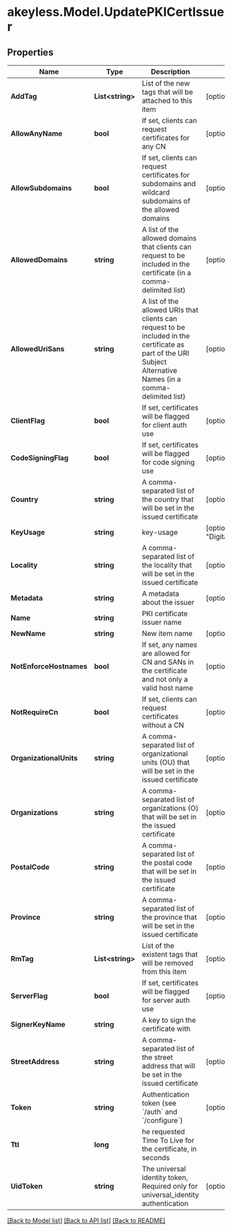 # akeyless.Model.UpdatePKICertIssuer

## Properties

Name | Type | Description | Notes
------------ | ------------- | ------------- | -------------
**AddTag** | **List&lt;string&gt;** | List of the new tags that will be attached to this item | [optional] 
**AllowAnyName** | **bool** | If set, clients can request certificates for any CN | [optional] 
**AllowSubdomains** | **bool** | If set, clients can request certificates for subdomains and wildcard subdomains of the allowed domains | [optional] 
**AllowedDomains** | **string** | A list of the allowed domains that clients can request to be included in the certificate (in a comma-delimited list) | [optional] 
**AllowedUriSans** | **string** | A list of the allowed URIs that clients can request to be included in the certificate as part of the URI Subject Alternative Names (in a comma-delimited list) | [optional] 
**ClientFlag** | **bool** | If set, certificates will be flagged for client auth use | [optional] 
**CodeSigningFlag** | **bool** | If set, certificates will be flagged for code signing use | [optional] 
**Country** | **string** | A comma-separated list of the country that will be set in the issued certificate | [optional] 
**KeyUsage** | **string** | key-usage | [optional] [default to "DigitalSignature,KeyAgreement,KeyEncipherment"]
**Locality** | **string** | A comma-separated list of the locality that will be set in the issued certificate | [optional] 
**Metadata** | **string** | A metadata about the issuer | [optional] 
**Name** | **string** | PKI certificate issuer name | 
**NewName** | **string** | New item name | [optional] 
**NotEnforceHostnames** | **bool** | If set, any names are allowed for CN and SANs in the certificate and not only a valid host name | [optional] 
**NotRequireCn** | **bool** | If set, clients can request certificates without a CN | [optional] 
**OrganizationalUnits** | **string** | A comma-separated list of organizational units (OU) that will be set in the issued certificate | [optional] 
**Organizations** | **string** | A comma-separated list of organizations (O) that will be set in the issued certificate | [optional] 
**PostalCode** | **string** | A comma-separated list of the postal code that will be set in the issued certificate | [optional] 
**Province** | **string** | A comma-separated list of the province that will be set in the issued certificate | [optional] 
**RmTag** | **List&lt;string&gt;** | List of the existent tags that will be removed from this item | [optional] 
**ServerFlag** | **bool** | If set, certificates will be flagged for server auth use | [optional] 
**SignerKeyName** | **string** | A key to sign the certificate with | 
**StreetAddress** | **string** | A comma-separated list of the street address that will be set in the issued certificate | [optional] 
**Token** | **string** | Authentication token (see &#x60;/auth&#x60; and &#x60;/configure&#x60;) | [optional] 
**Ttl** | **long** | he requested Time To Live for the certificate, in seconds | 
**UidToken** | **string** | The universal identity token, Required only for universal_identity authentication | [optional] 

[[Back to Model list]](../README.md#documentation-for-models) [[Back to API list]](../README.md#documentation-for-api-endpoints) [[Back to README]](../README.md)

